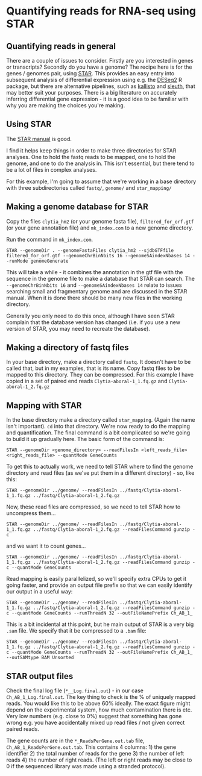 
# Quantifying reads for RNA-seq using STAR

## Quantifying reads in general

There are a couple of issues to consider. Firstly are you interested in genes or transcripts? Secondly do you have a genome? The recipe here is for the genes / genomes pair, using [STAR](https://github.com/alexdobin/STAR). This provides an easy entry into subsequent analysis of differential expression using e.g. the [DESeq2](https://bioconductor.org/packages/release/bioc/html/DESeq2.html) R package, but there are alternative pipelines, such as [kallisto](https://pachterlab.github.io/kallisto/about) and [sleuth](https://pachterlab.github.io/sleuth/about), that may better suit your purposes. There is a big literature on accurately inferring differential gene expression - it is a good idea to be familiar with why you are making the choices you're making.

## Using STAR

The [STAR manual](https://github.com/alexdobin/STAR/blob/master/doc/STARmanual.pdf) is good.

I find it helps keep things in order to make three directories for STAR analyses. One to hold the fastq reads to be mapped, one to hold the genome, and one to do the analysis in. This isn't essential, but there tend to be a lot of files in complex analyses.

For this example, I'm going to assume that we're working in a base directory with three subdirectories called `fastq/`, `genome/` and `star_mapping/`

## Making a genome database for STAR

Copy the files `clytia_hm2` (or your genome fasta file), `filtered_for_orf.gtf` (or your gene annotation file) and `mk_index.com` to a new genome directory.

Run the command in `mk_index.com`.

```
STAR --genomeDir . --genomeFastaFiles clytia_hm2 --sjdbGTFfile filtered_for_orf.gtf --genomeChrBinNbits 16 --genomeSAindexNbases 14 --runMode genomeGenerate

```

This will take a while - it combines the annotation in the gtf file with the sequence in the genome file to make a database that STAR can search. The `--genomeChrBinNbits 16` and `--genomeSAindexNbases 14` relate to issues searching small and fragmentary genome and are discussed in the STAR manual. When it is done there should be many new files in the working directory.

Generally you only need to do this once, although I have seen STAR complain that the database version has changed (i.e. if you use a new version of STAR, you may need to recreate the database).

## Making a directory of fastq files

In your base directory, make a directory called `fastq`. It doesn't have to be called that, but in my examples, that is its name. Copy fastq files to be mapped to this directory. They can be compressed. For this example I have copied in a set of paired end reads `Clytia-aboral-1_1.fq.gz` and `Clytia-aboral-1_2.fq.gz`

## Mapping with STAR

In the base directory make a directory called `star_mapping`. (Again the name isn't important). `cd` into that directory. We're now ready to do the mapping and quantification. The final command is a bit complicated so we're going to build it up gradually here. The basic form of the command is:

```
STAR --genomeDir <genome_directory> --readFilesIn <left_reads_file> <right_reads_file> --quantMode GeneCounts
```

To get this to actually work, we need to tell STAR where to find the genome directory and read files (as we've put them in a different directory) - so, like this:

```
STAR --genomeDir ../genome/ --readFilesIn ../fastq/Clytia-aboral-1_1.fq.gz ../fastq/Clytia-aboral-1_2.fq.gz
```

Now, these read files are compressed, so we need to tell STAR how to uncompress them...

```
STAR --genomeDir ../genome/ --readFilesIn ../fastq/Clytia-aboral-1_1.fq.gz ../fastq/Clytia-aboral-1_2.fq.gz --readFilesCommand gunzip -c
```

and we want it to count genes...

```
STAR --genomeDir ../genome/ --readFilesIn ../fastq/Clytia-aboral-1_1.fq.gz ../fastq/Clytia-aboral-1_2.fq.gz --readFilesCommand gunzip -c --quantMode GeneCounts
```

Read mapping is easily paralllelized, so we'll specify extra CPUs to get it going faster, and provide an output file prefix so that we can easily identify our output in a useful way:

```
STAR --genomeDir ../genome/ --readFilesIn ../fastq/Clytia-aboral-1_1.fq.gz ../fastq/Clytia-aboral-1_2.fq.gz --readFilesCommand gunzip -c --quantMode GeneCounts --runThreadN 32 --outFileNamePrefix Ch_AB_1_
```

This is a bit incidental at this point, but he main output of STAR is a very big `.sam` file. We specify that it be compressed to a `.bam` file:

```
STAR --genomeDir ../genome/ --readFilesIn ../fastq/Clytia-aboral-1_1.fq.gz ../fastq/Clytia-aboral-1_2.fq.gz --readFilesCommand gunzip -c --quantMode GeneCounts --runThreadN 32 --outFileNamePrefix Ch_AB_1_ --outSAMtype BAM Unsorted
```

## STAR output files

Check the final log file (`*__Log.final.out`) - in our case `Ch_AB_1_Log.final.out`. The key thing to check is the % of uniquely mapped reads. You would like this to be above 60% ideally. The exact figure might depend on the experimental system, how much contamination there is etc. Very low numbers (e.g. close to 0%) suggest that something has gone wrong e.g. you have accidentally mixed up read files / not given correct paired reads.

The gene counts are in the `*_ReadsPerGene.out.tab` file, `Ch_AB_1_ReadsPerGene.out.tab`. This contains 4 columns: 1) the gene identifier 2) the total number of reads for the gene 3) the number of left reads 4) the number of right reads. (The left or right reads may be close to 0 if the sequenced library was made using a stranded protocol).
